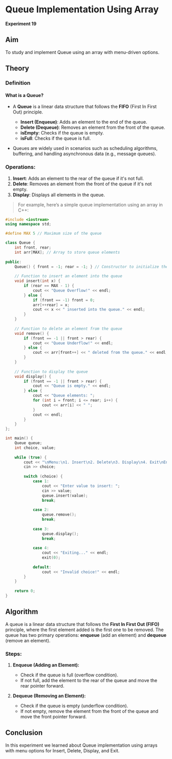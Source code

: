 # Queue Implementation Using Array

**Experiment 19**

## Aim  
To study and implement Queue using an array with menu-driven options.

## Theory  
### Definition  
#### What is a Queue?
- A **Queue** is a linear data structure that follows the **FIFO** (First In First Out) principle.
  - **Insert (Enqueue)**: Adds an element to the end of the queue.
  - **Delete (Dequeue)**: Removes an element from the front of the queue.
  - **isEmpty**: Checks if the queue is empty.
  - **isFull**: Checks if the queue is full.

- Queues are widely used in scenarios such as scheduling algorithms, buffering, and handling asynchronous data (e.g., message queues).

### Operations:
1. **Insert**: Adds an element to the rear of the queue if it's not full.
2. **Delete**: Removes an element from the front of the queue if it's not empty.
3. **Display**: Displays all elements in the queue.

> For example, here’s a simple queue implementation using an array in C++:

```cpp
#include <iostream>
using namespace std;

#define MAX 5 // Maximum size of the queue

class Queue {
    int front, rear;
    int arr[MAX]; // Array to store queue elements
    
public:
    Queue() { front = -1; rear = -1; } // Constructor to initialize the queue
    
    // Function to insert an element into the queue
    void insert(int x) {
        if (rear == MAX - 1) {
            cout << "Queue Overflow!" << endl;
        } else {
            if (front == -1) front = 0;
            arr[++rear] = x;
            cout << x << " inserted into the queue." << endl;
        }
    }
    
    // Function to delete an element from the queue
    void remove() {
        if (front == -1 || front > rear) {
            cout << "Queue Underflow!" << endl;
        } else {
            cout << arr[front++] << " deleted from the queue." << endl;
        }
    }
    
    // Function to display the queue
    void display() {
        if (front == -1 || front > rear) {
            cout << "Queue is empty." << endl;
        } else {
            cout << "Queue elements: ";
            for (int i = front; i <= rear; i++) {
                cout << arr[i] << " ";
            }
            cout << endl;
        }
    }
};

int main() {
    Queue queue;
    int choice, value;
    
    while (true) {
        cout << "\nMenu:\n1. Insert\n2. Delete\n3. Display\n4. Exit\nEnter your choice: ";
        cin >> choice;
        
        switch (choice) {
            case 1:
                cout << "Enter value to insert: ";
                cin >> value;
                queue.insert(value);
                break;
                
            case 2:
                queue.remove();
                break;
                
            case 3:
                queue.display();
                break;
                
            case 4:
                cout << "Exiting..." << endl;
                exit(0);
                
            default:
                cout << "Invalid choice!" << endl;
        }
    }
    
    return 0;
}
```

## Algorithm

A queue is a linear data structure that follows the **First In First Out (FIFO)** principle, where the first element added is the first one to be removed. The queue has two primary operations: **enqueue** (add an element) and **dequeue** (remove an element).

### Steps:

1. **Enqueue (Adding an Element):**
   - Check if the queue is full (overflow condition).
   - If not full, add the element to the rear of the queue and move the rear pointer forward.
   
2. **Dequeue (Removing an Element):**
   - Check if the queue is empty (underflow condition).
   - If not empty, remove the element from the front of the queue and move the front pointer forward.
  
## Conclusion 
In this experiment we learned about Queue implementation using arrays with menu options for Insert, Delete, Display, and Exit.






